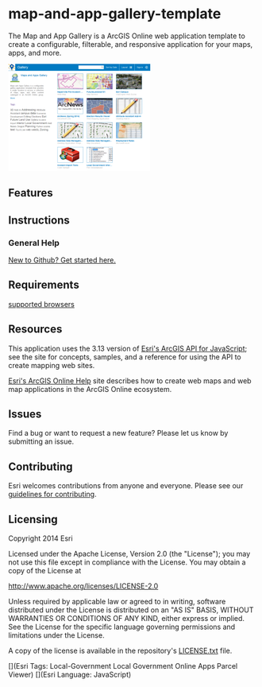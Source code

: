 [thumbnail]: map-and-app-gallery-template.png "Image of the Map and App Gallery Template"

[supported browsers]: http://help.arcgis.com/en/webapi/javascript/arcgis/jshelp/#supported_browsers
[Esri's ArcGIS API for JavaScript]: http://help.arcgis.com/en/webapi/javascript/arcgis/
[Esri's ArcGIS Online Help]: http://resources.arcgis.com/en/help/arcgisonline/

[New to Github? Get started here.]: http://htmlpreview.github.com/?https://github.com/Esri/esri.github.com/blob/master/help/esri-getting-to-know-github.html
[guidelines for contributing]: https://github.com/esri/contributing
[LICENSE.txt]: LICENSE.txt

# map-and-app-gallery-template

The Map and App Gallery is a ArcGIS Online web application template to create a configurable, filterable, and responsive application for your maps, apps, and more.

![Image of the Map and App Gallery Template][thumbnail]

## Features


## Instructions

### General Help
[New to Github? Get started here.][]

## Requirements

[supported browsers]

## Resources

This application uses the 3.13 version of [Esri's ArcGIS API for JavaScript][]; see the site for concepts, samples, and a reference for using the API to create mapping web sites.

[Esri's ArcGIS Online Help][] site describes how to create web maps and web map applications in the ArcGIS Online ecosystem.

## Issues

Find a bug or want to request a new feature?  Please let us know by submitting an issue.

## Contributing

Esri welcomes contributions from anyone and everyone. Please see our [guidelines for contributing][].

## Licensing

Copyright 2014 Esri

Licensed under the Apache License, Version 2.0 (the "License"); you may not use this file except in compliance with the License. You may obtain a copy of the License at

   http://www.apache.org/licenses/LICENSE-2.0

Unless required by applicable law or agreed to in writing, software distributed under the License is distributed on an "AS IS" BASIS, WITHOUT WARRANTIES OR CONDITIONS OF ANY KIND, either express or implied. See the License for the specific language governing permissions and limitations under the License.

A copy of the license is available in the repository's [LICENSE.txt][] file.

[](Esri Tags: Local-Government Local Government Online Apps Parcel Viewer)
[](Esri Language: JavaScript)

